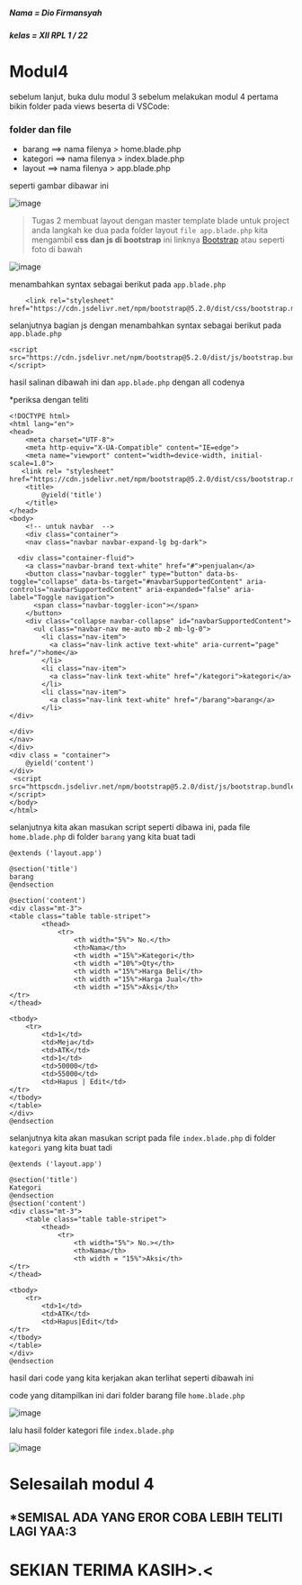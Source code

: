 ##### Nama = Dio Firmansyah
##### kelas = XII RPL 1 / 22
# Modul4

sebelum lanjut, buka dulu modul 3 sebelum melakukan modul 4 
pertama bikin folder pada views beserta di VSCode:
### folder dan file
- barang
 ==> nama filenya > home.blade.php
- kategori
==> nama filenya >  index.blade.php
- layout
==> nama filenya >  app.blade.php

seperti gambar dibawar ini

![image](https://user-images.githubusercontent.com/109930420/183367954-62b56cad-d9a1-47cc-b965-70a1fa933336.png)

>Tugas 2 membuat layout dengan master template blade untuk project anda
langkah ke dua pada folder layout `file app.blade.php` kita mengambil **css dan js di bootstrap** ini linknya
[Bootstrap](https://getbootstrap.com/docs/5.2/getting-started/introduction/)
atau seperti foto di bawah

![image](https://user-images.githubusercontent.com/109930652/183359409-e28f5e85-dff5-4566-ab1d-cbb1857bbcd6.png)

menambahkan syntax sebagai berikut pada `app.blade.php`
```
    <link rel="stylesheet" href="https://cdn.jsdelivr.net/npm/bootstrap@5.2.0/dist/css/bootstrap.min.css">
```

selanjutnya bagian js dengan menambahkan syntax sebagai berikut pada `app.blade.php`
```
<script src="https://cdn.jsdelivr.net/npm/bootstrap@5.2.0/dist/js/bootstrap.bundle.min.js"></script>
```

hasil salinan dibawah ini dan `app.blade.php` dengan all codenya

*periksa dengan teliti

```
<!DOCTYPE html>
<html lang="en">
<head>
    <meta charset="UTF-8">
    <meta http-equiv="X-UA-Compatible" content="IE=edge">
    <meta name="viewport" content="width=device-width, initial-scale=1.0">
   <link rel= "stylesheet" href="https://cdn.jsdelivr.net/npm/bootstrap@5.2.0/dist/css/bootstrap.min.css">
    <title>
        @yield('title')
    </title>
</head>
<body>
    <!-- untuk navbar  -->
    <div class="container">
    <nav class="navbar navbar-expand-lg bg-dark">

  <div class="container-fluid">
    <a class="navbar-brand text-white" href="#">penjualan</a>
    <button class="navbar-toggler" type="button" data-bs-toggle="collapse" data-bs-target="#navbarSupportedContent" aria-controls="navbarSupportedContent" aria-expanded="false" aria-label="Toggle navigation">
      <span class="navbar-toggler-icon"></span>
    </button>
    <div class="collapse navbar-collapse" id="navbarSupportedContent">
      <ul class="navbar-nav me-auto mb-2 mb-lg-0">
        <li class="nav-item">
          <a class="nav-link active text-white" aria-current="page" href="/">home</a>
        </li>
        <li class="nav-item">
          <a class="nav-link text-white" href="/kategori">kategori</a>
        </li>
        <li class="nav-item">
          <a class="nav-link text-white" href="/barang">barang</a>
        </li>
</div>

</div>
</nav>
</div>
<div class = "container">
    @yield('content')
</div>
 <script src="httpscdn.jsdelivr.net/npm/bootstrap@5.2.0/dist/js/bootstrap.bundle.min.js"></script>   
</body>
</html>
```
selanjutnya kita akan masukan script seperti dibawa ini, pada file `home.blade.php` di folder `barang` yang kita buat tadi
```
@extends ('layout.app')

@section('title')
barang
@endsection

@section('content')
<div class="mt-3">
<table class="table table-stripet">
        <thead>
            <tr>
                <th width="5%"> No.</th>
                <th>Nama</th>
                <th width ="15%">Kategori</th>
                <th width ="10%">Qty</th>
                <th width ="15%">Harga Beli</th>
                <th width ="15%">Harga Jual</th>
                <th width ="15%">Aksi</th>
</tr>
</thead>

<tbody>
    <tr>
        <td>1</td>
        <td>Meja</td>
        <td>ATK</td>
        <td>1</td>
        <td>50000</td>
        <td>55000</td>
        <td>Hapus | Edit</td>
</tr>
</tbody>
</table>
</div>
@endsection
```

selanjutnya kita akan masukan script pada file `index.blade.php` di folder `kategori` yang kita buat tadi
```
@extends ('layout.app')

@section('title')
Kategori
@endsection
@section('content')
<div class="mt-3">
    <table class="table table-stripet">
        <thead>
            <tr>
                <th width="5%"> No.></th>
                <th>Nama</th>
                <th width = "15%">Aksi</th>
</tr>
</thead>

<tbody>
    <tr>
        <td>1</td>
        <td>ATK</td>
        <td>Hapus|Edit</td>
</tr>
</tbody>
</table>
</div>
@endsection
```
hasil dari code yang kita kerjakan akan terlihat seperti dibawah ini

code yang ditampilkan ini dari folder barang file `home.blade.php`

![image](https://user-images.githubusercontent.com/109930652/183362035-7387b5b9-f680-431b-9d38-ad2f9313a50f.png)

lalu hasil folder kategori file `index.blade.php`

![image](https://user-images.githubusercontent.com/109930652/183362284-61fa8fad-6ac2-4dcd-9181-4a6e3f6c6fc5.png)

# Selesailah modul 4

## *SEMISAL ADA YANG EROR COBA LEBIH TELITI LAGI YAA:3
# SEKIAN TERIMA KASIH>.<
